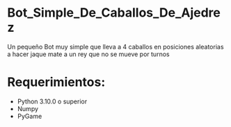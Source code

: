 # Bot_Simple_De_Caballos_De_Ajedrez
Un pequeño Bot muy simple que lleva a 4 caballos en posiciones aleatorias a hacer jaque mate a un rey que no se mueve por turnos

# Requerimientos:
  - Python 3.10.0 o superior
  - Numpy
  - PyGame
